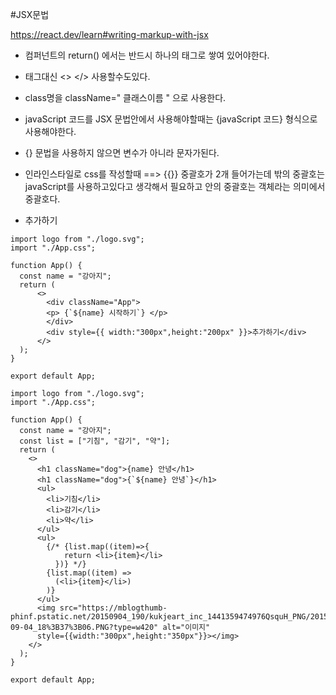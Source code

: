 #JSX문법

https://react.dev/learn#writing-markup-with-jsx

- 컴퍼넌트의 return() 에서는 반드시 하나의 태그로 쌓여 있어야한다.
- 태그대신 <> </> 사용할수도있다.
- class명을 className=" 클래스이름 " 으로 사용한다.
- javaScript 코드를 JSX 문법안에서 사용해야할때는 {javaScript 코드} 형식으로 사용해야한다.

- {} 문법을 사용하지 않으면 변수가 아니라 문자가된다.
- 인라인스타일로 css를 작성할때 ==> {{}} 중괄호가 2개 들어가는데 밖의 중괄호는 javaScript를 사용하고있다고 생각해서 필요하고 안의 중괄호는 객체라는 의미에서 중괄호다.
- <div style={{ width:"300px",height:"200px" }}>추가하기</div>

```
import logo from "./logo.svg";
import "./App.css";

function App() {
  const name = "강아지";
  return (
      <>
        <div className="App">
        <p> {`${name} 시작하기`} </p>
        </div>
        <div style={{ width:"300px",height:"200px" }}>추가하기</div>
      </>
  );
}

export default App;
```

```
import logo from "./logo.svg";
import "./App.css";

function App() {
  const name = "강아지";
  const list = ["기침", "감기", "약"];
  return (
    <>
      <h1 className="dog">{name} 안녕</h1>
      <h1 className="dog">{`${name} 안녕`}</h1>
      <ul>
        <li>기침</li>
        <li>감기</li>
        <li>약</li>
      </ul>
      <ul>
        {/* {list.map((item)=>{
            return <li>{item}</li>
          })} */}
        {list.map((item) => 
          (<li>{item}</li>)
        )}
      </ul>
      <img src="https://mblogthumb-phinf.pstatic.net/20150904_190/kukjeart_inc_1441359474976QsquH_PNG/2015-09-04_18%3B37%3B06.PNG?type=w420" alt="이미지"
      style={{width:"300px",height:"350px"}}></img>
    </>
  );
}

export default App;
```
